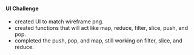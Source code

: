 
#### UI Challenge
* created UI to match wireframe png.  
* created functions that will act like map, reduce, filter, slice, push, and pop.
* completed the push, pop, and  map, still working on filter, slice, and reduce.
